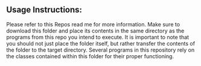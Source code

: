 ## Usage Instructions:

Please refer to this Repos read me for more information. Make sure to download this folder and place its contents in the same directory as the programs from this repo you intend to execute. It is important to note that you should not just place the folder itself, but rather transfer the contents of the folder to the target directory. Several programs in this repository rely on the classes contained within this folder for their proper functioning. 
